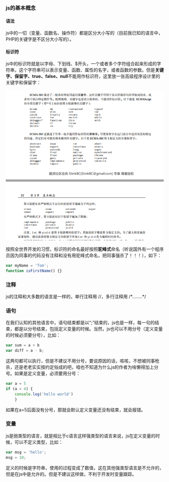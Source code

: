 ### js的基本概念

#### 语法

js中的一切（变量、函数名、操作符）都是区分大小写的（目前我已知的语言中，PHP的关键字是不区分大小写的）。

#### 标识符

js中的标识符就是以字母、下划线、$开头，一个或者多个字符组合起来形成的字符串，这个字符串可以表示变量、函数、属性的名字，或者函数的参数。但是**关键字、保留字、true、false、null**不能用作标识符，这里放一张高级程序设计里的关键字和保留字：

![1565778328394](https://github.com/yjl000/Blog/blob/master/node基础与进阶/基础/image/1565778328394.png)

按照全世界开发的习惯，标识符的命名最好按照**驼峰式**命名（听说国外有一个程序员因为同事的代码没有注释和没有用驼峰式命名，把同事强杀了！！！），如下：

```javascript
var myName = 'Tom';
function isFirstName() {}
```

### 注释

js的注释和大多数的语言是一样的，单行注释用  //，多行注释用 /*\........\*/

### 语句

在我们认知的其他语言中，语句结束都是以“;”结束的，js也是一样，每一句的结束，都是以分号结束，包括定义变量的时候。当然，js也可以不用分号（定义变量的时候必须要分号），比如：

```js
var sum = a + b
var diff = a - b;
```

这两句都可以执行，但是不建议不用分号，要说原因的话，咳咳，不想被同事枪杀，还是老老实实按约定俗成的吧，咱也不知道为什么js的作者为啥懒得加上分号。如果是定义变量，必须要用分号：

```js
var a = 5
if (a < 4) {
    console.log('hello world')
    }
```

如果在a=5后面没有分号，那就会默认定义变量还没有结束，就会报错。

### 变量

js是弱类型的语言，就是相比于c语言这样强类型的语言来说，js在定义变量的时候，可以不定义类型，比如：

```js
var msg = 'hello';
msg = 10;
```

定义的时候是字符串，使用的过程变成了数值，这在其他强类型语言是不允许的，但是在js中是允许的。但是不建议这样做，不利于开发时变量跟踪。